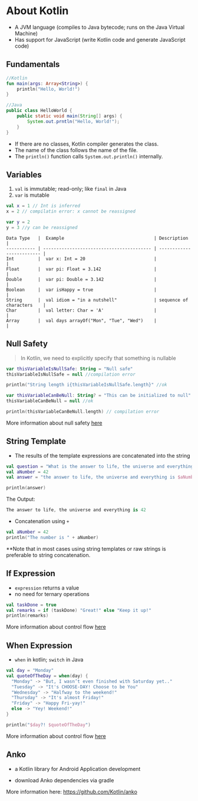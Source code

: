 # About Kotlin

- A JVM language (compiles to Java bytecode; runs on the Java Virtual Machine)
- Has support for JavaScript (write Kotlin code and generate JavaScript code)

## Fundamentals

```kotlin
//Kotlin
fun main(args: Array<String>) {
    println("Hello, World!")
}
```

```java
//Java
public class HelloWorld {
    public static void main(String[] args) {
        System.out.prntln("Hello, World!");
    }
}
```

- If there are no classes, Kotlin compiler generates the class.
- The name of the class follows the name of the file.
- The `println()` function calls `System.out.println()` internally.

## Variables

1. `val` is immutable; read-only; like `final` in Java
2. `var` is mutable

```kotlin
val x = 1 // Int is inferred
x = 2 // compilatin error: x cannot be reassigned

var y = 2
y = 3 //y can be reassigned
```

```
Data Type   |  Example                                  | Description               |
----------- | ----------------------------------------- | ------------------------- |
Int         |  var x: Int = 20                          |                           |
Float       |  var pi: Float = 3.142                    |                           |
Double      |  var pi: Double = 3.142                   |                           |
Boolean     |  var isHappy = true                       |                           |
String      |  val idiom = "in a nutshell"              | sequence of characters    |
Char        |  val letter: Char = 'A'                   |                           |
Array       |  val days arrayOf("Mon", "Tue", "Wed")    |                           |
```

## Null Safety

> In Kotlin, we need to explicitly specify that something is nullable

```kotlin
var thisVariableIsNullSafe: String = "Null safe"
thisVariableIsNullSafe = null //compilation error

println("String length i{thisVariableIsNullSafe.length}" //ok

var thisVariableCanBeNull: String? = "This can be initialized to null"
thisVariableCanBeNull = null //ok

println(thisVariableCanBeNull.length) // compilation error
```

More information about null safety [here](https://kotlinlang.org/docs/reference/null-safety.html)

## String Template

- The results of the template expressions are concatenated into the string

```kotlin
val question = "What is the answer to life, the universe and everything?"
val aNumber = 42
val answer = "the answer to life, the universe and everything is $aNumber"

println(answer)
```

The Output:

```kotlin
The answer to life, the universe and everything is 42
```

- Concatenation using `+`

```kotlin
val aNumber = 42
println("The number is " + aNumber)
```

**Note that in most cases using string templates or raw strings is preferable to string concatenation.

## If Expression

- `expression` returns a value
- no need for ternary operations

```kotlin
val taskDone = true
val remarks = if (taskDone) "Great!" else "Keep it up!"
println(remarks)
```

More information about control flow [here](https://kotlinlang.org/docs/reference/control-flow.html)

## When Expression 

- `when` in kotlin; `switch` in Java

```kotlin
val day = "Monday"
val quoteOfTheDay = when(day) {
  "Monday" -> "But, I wasn’t even finished with Saturday yet.."
  "Tuesday" -> "It's CHOOSE-DAY! Choose to be You"
  "Wednesday" -> "Halfway to the weekend!"
  "Thursday" -> "It's almost Friday!"
  "Friday" -> "Happy Fri-yay!"
  else -> "Yey! Weekend!"
}

println("$day?! $quoteOfTheDay")
```

More information about control flow [here](https://kotlinlang.org/docs/reference/control-flow.html)

## Anko

- a Kotlin library for Android Application development

- download Anko dependencies via gradle

More information here: https://github.com/Kotlin/anko
